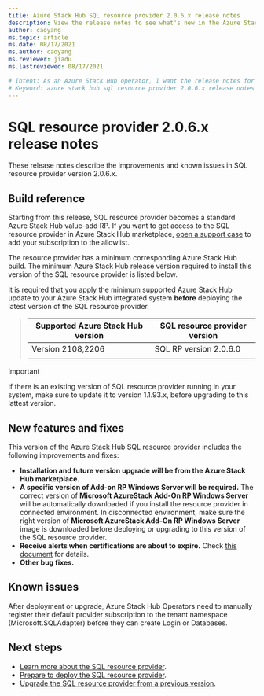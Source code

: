 ```yaml
---
title: Azure Stack Hub SQL resource provider 2.0.6.x release notes 
description: View the release notes to see what's new in the Azure Stack Hub SQL resource provider 2.0.6.x update.
author: caoyang
ms.topic: article
ms.date: 08/17/2021
ms.author: caoyang
ms.reviewer: jiadu
ms.lastreviewed: 08/17/2021

# Intent: As an Azure Stack Hub operator, I want the release notes for the SQL resource provider 2.0.6.x update.
# Keyword: azure stack hub sql resource provider 2.0.6.x release notes
---
```


# SQL resource provider 2.0.6.x release notes

These release notes describe the improvements and known issues in SQL resource provider version 2.0.6.x.

## Build reference
Starting from this release, SQL resource provider becomes a standard Azure Stack Hub value-add RP. If you want to get access to the SQL resource provider in Azure Stack Hub marketplace, [open a support case](../operator/azure-stack-help-and-support-overview.md) to add your subscription to the allowlist. 

The resource provider has a minimum corresponding Azure Stack Hub build. The minimum Azure Stack Hub release version required to install this version of the SQL resource provider is listed below.

It is required that you apply the minimum supported Azure Stack Hub update to your Azure Stack Hub integrated system **before** deploying the latest version of the SQL resource provider.

> |Supported Azure Stack Hub version|SQL resource provider version|
> |-----|-----|
> |Version 2108,2206|SQL RP version 2.0.6.0|  
> |     |     |

> [!IMPORTANT]
> If there is an existing version of SQL resource provider running in your system, make sure to update it to version 1.1.93.x, before upgrading to this lattest version. 

## New features and fixes

This version of the Azure Stack Hub SQL resource provider includes the following improvements and fixes:

- **Installation and future version upgrade will be from the Azure Stack Hub marketplace.** 
- **A specific version of Add-on RP Windows Server will be required.** The correct version of **Microsoft AzureStack Add-On RP Windows Server** will be automatically downloaded if you install the resource provider in connected environment. In disconnected environment, make sure the right version of **Microsoft AzureStack Add-On RP Windows Server** image is downloaded before deploying or upgrading to this version of the SQL resource provider.
- **Receive alerts when certifications are about to expire.** Check [this document](azure-stack-sql-resource-provider-maintain.md#secrets-rotation) for details.
- **Other bug fixes.**

## Known issues

After deployment or upgrade, Azure Stack Hub Operators need to manually register their default provider subscription to the tenant namespace (Microsoft.SQLAdapter) before they can create Login or Databases. 

## Next steps

- [Learn more about the SQL resource provider](azure-stack-sql-resource-provider.md).
- [Prepare to deploy the SQL resource provider](azure-stack-sql-resource-provider-deploy.md#prerequisites).
- [Upgrade the SQL resource provider from a previous version](azure-stack-sql-resource-provider-update.md).
